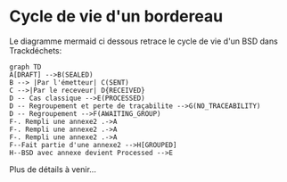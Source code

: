 # Cycle de vie d'un bordereau

Le diagramme mermaid ci dessous retrace le cycle de vie d'un BSD dans Trackdéchets:

```
graph TD
A[DRAFT] -->B(SEALED)
B --> |Par l'émetteur| C(SENT)
C -->|Par le receveur| D{RECEIVED}
D -- Cas classique -->E(PROCESSED)
D -- Regroupement et perte de traçabilite -->G(NO_TRACEABILITY)
D -- Regroupement -->F(AWAITING_GROUP)
F-. Rempli une annexe2 .->A
F-. Rempli une annexe2 .->A
F-. Rempli une annexe2 .->A
F--Fait partie d'une annexe2 -->H[GROUPED]
H--BSD avec annexe devient Processed -->E
```

Plus de détails à venir...

